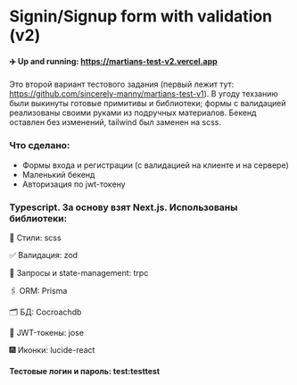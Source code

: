 # Signin/Signup form with validation (v2)
#### ✈️ Up and running: https://martians-test-v2.vercel.app

Это второй вариант тестового задания (первый лежит тут: https://github.com/sincerely-manny/martians-test-v1). В угоду техзанию были выкинуты готовые примитивы и библиотеки; формы с валидацией реализованы своими руками из подручных материалов. Бекенд оставлен без изменений, tailwind был заменен на scss.

### Что сделано:
* Формы входа и регистрации (с валидацией на клиенте и на сервере)
* Маленький бекенд
* Авторизация по jwt-токену

### Typescript. За основу взят Next.js. Использованы библиотеки:

💨 Стили: scss

✅ Валидация: zod

📠 Запросы и state-management: trpc

🖇️ ORM: Prisma

🗂️ БД: Cocroachdb

🔑 JWT-токены: jose

🎆 Иконки: lucide-react

#### Тестовые логин и пароль: test:testtest








